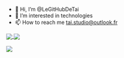 - 👋 Hi, I’m @LeGitHubDeTai
- 👀 I’m interested in technologies
- 📫 How to reach me <tai.studio@outlook.fr>

<!---
LeGitHubDeTai/LeGitHubDeTai is a ✨ special ✨ repository because its `README.md` (this file) appears on your GitHub profile.
You can click the Preview link to take a look at your changes.
--->


<a href="https://github.com/LeGitHubDeTai/AnimeBack">
  <img align="center" src="https://github-readme-stats.vercel.app/api/pin/?username=LeGitHubDeTai&repo=AnimeBack&theme=dark&bg_color=DEG,0B162C,1C2942,3B556D,5FC2BA" />
</a>
<a href="https://github.com/TaiStudio/Noa">
  <img align="center" src="https://github-readme-stats.vercel.app/api/pin/?username=TaiStudio&repo=Noa&theme=dark&title_color=0D1D2C&text_color=0D1D2C&border_radius=10&bg_color=DEG,0B162C,1C2942,3B556D,5FC2BA" />
</a>
<br />
<br />
<a href="https://github.com/TaiStudio/Sofia">
  <img align="center" src="https://github-readme-stats.vercel.app/api/pin/?username=TaiStudio&repo=Sofia&theme=dark&bg_color=DEG,BE9CC7,9F8DC3,5C5792,211A44&title_color=0D1D2C&text_color=0D1D2C" />
</a>

